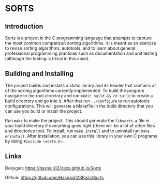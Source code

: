 # SORTS

## Introduction

Sorts is a project in the C programming language that attempts to capture the most common comparison sorting algorithms. It is meant as an exercise to revise sorting algorithms, autotools, and to learn about general professional programming practices such as documentation and unit testing (although the testing is trivial in this case).

## Building and Installing

The project builds and installs a static library and its header that contains all of the sorting algorithms currently implemented. To build the program navigate to the root directory and run `mkdir build && cd build` to create a build directory and go into it. After that run `../configure` to run autotools configurations. This will generate a Makefile in the build directory that you can use you build or install the project.

Run `make` to make the project. This should generate the `libsorts.a` file in your build directory if everything goes right (there will be a lot of other files and directories too). To install, run `make install` and to uninstall run `make uninstall`. After installation, you can use this library in your own C programs by doing `#include <sorts.h>`.

## Links

Doxygen: https://hasnain123raza.github.io/Sorts

Github: https://github.com/Hasnain123Raza/Sorts